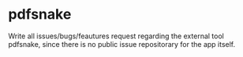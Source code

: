 # pdfsnake
Write all issues/bugs/feautures request regarding the external tool pdfsnake, since there is no public issue repositorary for the app itself.
